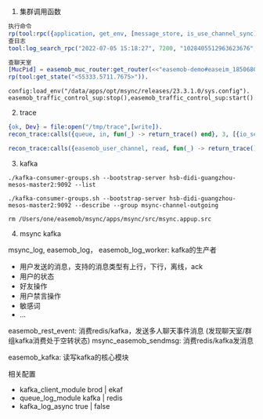 1. 集群调用函数
``` erlang
执行命令
rp(tool:rpc({application, get_env, [message_store, is_use_channel_sync]}, 'msync@ebs')).
查日志
tool:log_search_rpc("2022-07-05 15:18:27", 7200, "1028405512963623676", 20, "ejabberd@ebs").

查聊天室
[MucPid] = easemob_muc_router:get_router(<<"easemob-demo#easeim_185068033212417">>).
rp(tool:get_state("<55333.5711.7675>")).
```

```
config:load_env("/data/apps/opt/msync/releases/23.3.1.0/sys.config").
easemob_traffic_control_sup:stop(),easemob_traffic_control_sup:start().
```

2. trace
```erlang
{ok, Dev} = file:open("/tmp/trace",[write]).
recon_trace:calls({queue, in, fun(_) -> return_trace() end}, 3, [{io_server, Dev}]).

recon_trace:calls({easemob_user_channel, read, fun(_) -> return_trace() end}, 100, [{return_to, true}, {scope, local}]).
```
3. kafka
``` shell
./kafka-consumer-groups.sh --bootstrap-server hsb-didi-guangzhou-mesos-master2:9092 --list

./kafka-consumer-groups.sh --bootstrap-server hsb-didi-guangzhou-mesos-master2:9092 --describe --group msync-channel-outgoing
```

```
rm /Users/one/easemob/msync/apps/msync/src/msync.appup.src
```

4. msync kafka

msync_log, easemob_log， easemob_log_worker: kafka的生产者

- 用户发送的消息，支持的消息类型有上行，下行，离线，ack
- 用户的状态
- 好友操作
- 用户禁言操作
- 敏感词
- ...

easemob_rest_event: 消费redis/kafka，发送多人聊天事件消息 (发现聊天室/群组kafka消费处于空转状态)
msync_easemob_sendmsg: 消费redis/kafka发消息

easemob_kafka: 读写kafka的核心模块

相关配置
- kafka_client_module brod | ekaf
- queue_log_module kafka | redis
- kafka_log_async true | false
